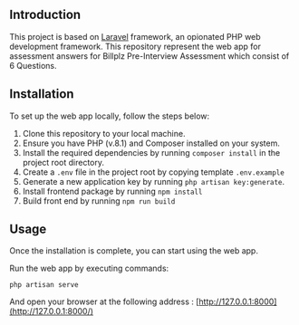 ## Introduction

This project is based on [Laravel](https://laravel.com/) framework, an opionated PHP web development framework. 
This repository represent the web app for assessment answers for Billplz Pre-Interview Assessment which consist of 6 Questions.

## Installation

To set up the web app locally, follow the steps below:

1. Clone this repository to your local machine.
2. Ensure you have PHP (v.8.1) and Composer installed on your system.
3. Install the required dependencies by running `composer install` in the project root directory.
5. Create a `.env` file in the project root by copying template `.env.example`
6. Generate a new application key by running `php artisan key:generate`.
7. Install frontend package by running `npm install`
8. Build front end by running `npm run build`

## Usage

Once the installation is complete, you can start using the web app.

Run the web app by executing commands:

`php artisan serve`

And open your browser at the following address : [http://127.0.0.1:8000](http://127.0.0.1:8000/)
